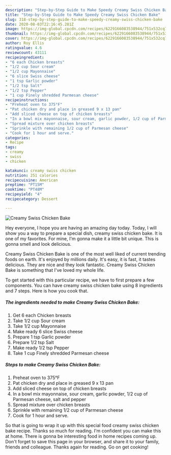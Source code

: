 ```yaml
---
description: "Step-by-Step Guide to Make Speedy Creamy Swiss Chicken Bake"
title: "Step-by-Step Guide to Make Speedy Creamy Swiss Chicken Bake"
slug: 318-step-by-step-guide-to-make-speedy-creamy-swiss-chicken-bake
date: 2020-08-03T22:16:45.281Z
image: https://img-global.cpcdn.com/recipes/6229166083538944/751x532cq70/creamy-swiss-chicken-bake-recipe-main-photo.jpg
thumbnail: https://img-global.cpcdn.com/recipes/6229166083538944/751x532cq70/creamy-swiss-chicken-bake-recipe-main-photo.jpg
cover: https://img-global.cpcdn.com/recipes/6229166083538944/751x532cq70/creamy-swiss-chicken-bake-recipe-main-photo.jpg
author: Roy Ellis
ratingvalue: 4.6
reviewcount: 43111
recipeingredient:
- "6 each Chicken breasts"
- "1/2 cup Sour cream"
- "1/2 cup Mayonnaise"
- "6 slice Swiss cheese"
- "1 tsp Garlic powder"
- "1/2 tsp Salt"
- "1/2 tsp Pepper"
- "1 cup Finely shredded Parmesan cheese"
recipeinstructions:
- "Preheat oven to 375°F"
- "Pat chicken dry and place in greased 9 x 13 pan"
- "Add sliced cheese on top of chicken breasts"
- "In a bowl mix mayonnaise, sour cream, garlic powder, 1/2 cup of Parmesan cheese, salt and pepper"
- "Spread mixture over chicken breasts"
- "Sprinkle with remaining 1/2 cup of Parmesan cheese"
- "Cook for 1 hour and serve."
categories:
- Recipe
tags:
- creamy
- swiss
- chicken

katakunci: creamy swiss chicken 
nutrition: 251 calories
recipecuisine: American
preptime: "PT15M"
cooktime: "PT48M"
recipeyield: "4"
recipecategory: Dessert

---
```



![Creamy Swiss Chicken Bake](https://img-global.cpcdn.com/recipes/6229166083538944/751x532cq70/creamy-swiss-chicken-bake-recipe-main-photo.jpg)

Hey everyone, I hope you are having an amazing day today. Today, I will show you a way to prepare a special dish, creamy swiss chicken bake. It is one of my favorites. For mine, I'm gonna make it a little bit unique. This is gonna smell and look delicious.



Creamy Swiss Chicken Bake is one of the most well liked of current trending foods on earth. It's enjoyed by millions daily. It's easy, it is fast, it tastes delicious. They are nice and they look fantastic. Creamy Swiss Chicken Bake is something that I've loved my whole life.


To get started with this particular recipe, we have to first prepare a few components. You can have creamy swiss chicken bake using 8 ingredients and 7 steps. Here is how you cook that.

<!--inarticleads1-->

##### The ingredients needed to make Creamy Swiss Chicken Bake:

1. Get 6 each Chicken breasts
1. Take 1/2 cup Sour cream
1. Take 1/2 cup Mayonnaise
1. Make ready 6 slice Swiss cheese
1. Prepare 1 tsp Garlic powder
1. Prepare 1/2 tsp Salt
1. Make ready 1/2 tsp Pepper
1. Take 1 cup Finely shredded Parmesan cheese




<!--inarticleads2-->

##### Steps to make Creamy Swiss Chicken Bake:

1. Preheat oven to 375°F
1. Pat chicken dry and place in greased 9 x 13 pan
1. Add sliced cheese on top of chicken breasts
1. In a bowl mix mayonnaise, sour cream, garlic powder, 1/2 cup of Parmesan cheese, salt and pepper
1. Spread mixture over chicken breasts
1. Sprinkle with remaining 1/2 cup of Parmesan cheese
1. Cook for 1 hour and serve.




So that is going to wrap it up with this special food creamy swiss chicken bake recipe. Thanks so much for reading. I'm confident you can make this at home. There is gonna be interesting food in home recipes coming up. Don't forget to save this page in your browser, and share it to your family, friends and colleague. Thanks again for reading. Go on get cooking!
